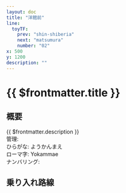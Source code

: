 ```yaml
---
layout: doc
title: "洋館前"
line:
  toyTF:
    prev: "shin-shiberia"
    next: "matsumura"
    number: "02"
x: 500
y: 1200
description: ""
---
```


# {{ $frontmatter.title }}
<!-- ![駅の写真の説明](駅の写真のURL) -->

## 概要
{{ $frontmatter.description }}  
管理:   
ひらがな: ようかんまえ  
ローマ字: Yokammae  
ナンバリング: <Numberling />

## 乗り入れ路線
<LineInfo />
